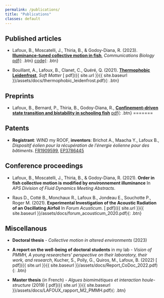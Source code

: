 ```yaml
---
permalink: /publications/
title: "Publications"
classes: default
---
```

## Published articles 

* Lafoux, B., Moscatelli, J., Thiria, B., & Godoy-Diana, R. (2023). [**Illuminance-tuned collective motion in fish**]( 	
https://www.nature.com/articles/s42003-023-04861-8
), *Communications Biology* 
[<i class="fas fa-file-pdf"></i> pdf](https://arxiv.org/abs/2301.09577){: .btn}  [<i class="fab fa-github"></i> code](https://github.com/BaptisteLafoux/free_swim_illum_var){: .btn}

* Bouillant, A., Lafoux, B., Clanet, C., Quéré, Q. (2021). [**Thermophobic Leidenfrost**]( 	
https://pubs.rsc.org/en/content/articlehtml/2021/sm/d1sm00548k?casa_token=QJ2D1QndUnwAAAAA:_EM8Thdn-8cy0IzUT_mxFa2EVvMetZ6aCNdHgJedM2PTbL70OimBj0jGCSqOvoeu3T6sGoP2MjlJeWc
), *Soft Matter* 
[<i class="fas fa-file-pdf"></i> pdf]({{ site.url }}{{ site.baseurl }}/assets/docs/thermophobic_leidenfrost.pdf){: .btn} 

## Preprints

* Lafoux, B., Bernard, P., Thiria, B., Godoy-Diana, R., [**Confinement-driven state transition and bistability in schooling fish**](https://arxiv.org/abs/2401.01850) [<i class="fas fa-file-pdf"></i> pdf](https://arxiv.org/pdf/2401.01850.pdf){: .btn} 
=======

## Patents
* **Registrant**: WIND my ROOF, **inventors**: Brichot A., Maacha Y., Lafoux B., _Dispositif éolien pour la récupération de l’énergie éolienne pour des bâtiments_. [FR1909599](https://data.inpi.fr/brevets/FR3100289?q=Wind%20my%20roof#FR3100289), [EP3786445](https://data.inpi.fr/brevets/EP3786445?q=Wind%20my%20roof#EP3786445)


## Conference proceedings

* Lafoux, B., Moscatelli, J., Thiria, B., & Godoy-Diana, R. (2021). **Order in fish collective motion is modified by environnement illuminance** In *APS Division of Fluid Dynamics Meeting Abstracts*.

* Raus D., Cotté B., Monchaux R., Lafoux B., Jondeau E., Souchotte P., Roger M. (2021). **Experimental Investigation of the Acoustic Radiation of an Oscillating Airfoil** In *Forum Acusticum*.
[<i class="fas fa-file-pdf"></i> pdf]({{ site.url }}{{ site.baseurl }}/assets/docs/forum_acousticum_2020.pdf){: .btn}

## Miscellanous
* **Doctoral thesis** - *Collective motion in altered environments* (2023)

* **A report on the well-being of doctoral students** in my lab - *Vision of PMMH, A young researchers' perspective on their laboratory, their work, and research*, Kucher, S., Polly, G., Quiros, M., Lafoux, B. (2022)
[<i class="fas fa-file-pdf"></i> pdf]({{ site.url }}{{ site.baseurl }}/assets/docs/Report_CoDoc_2022.pdf){: .btn}

* **Master thesis** (in French) - *Algues biomimétiques et interaction
houle-structure* (2019)
[<i class="fas fa-file-pdf"></i> pdf]({{ site.url }}{{ site.baseurl }}/assets/docs/LAFOUX_rapport_M2_PMMH.pdf){: .btn}

<!---

## Preprints



## PhD dissertation

I have defended my PhD thesis in October 2021, you can find my dissertation, entitled 



-->




